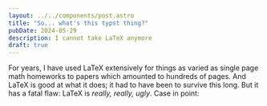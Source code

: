 ```yaml
---
layout: ../../components/post.astro
title: "So... what's this typst thing?"
pubDate: 2024-05-29
description: I cannot take LaTeX anymore
draft: true
---
```

For years, I have used LaTeX extensively for things as varied as single page math homeworks
to papers which amounted to hundreds of pages. And LaTeX is good at what it does; it had to have
been to survive this long. But it has a fatal flaw: LaTeX is _really, really, ugly_. Case in point: